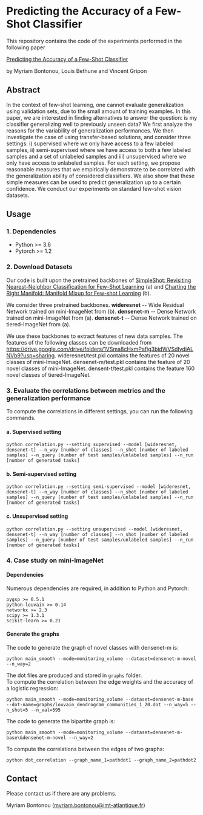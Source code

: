 # Predicting the Accuracy of a Few-Shot Classifier

This repository contains the code of the experiments performed in the following paper

[Predicting the Accuracy of a Few-Shot Classifier]()

by Myriam Bontonou, Louis Bethune and Vincent Gripon

## Abstract
In the context of few-shot learning, one cannot evaluate generalization using validation sets, due to the small amount of training examples. In this paper, we are interested in finding alternatives to answer the question: is my classifier generalizing well to previously unseen data? We first analyze the reasons for the variability of generalization performances. We then investigate the case of using transfer-based solutions, and consider three settings: i) supervised where we only have access to a few labeled samples, ii) semi-supervised where we have access to both a few labeled samples and a set of unlabeled samples and iii) unsupervised where we only have access to unlabeled samples. For each setting, we propose reasonable measures that we empirically demonstrate to be correlated with the generalization ability of considered classifiers. We also show that these simple measures can be used to predict generalization up to a certain confidence. We conduct our experiments on standard few-shot vision datasets.

## Usage
### 1. Dependencies
- Python >= 3.6
- Pytorch >= 1.2

### 2. Download Datasets
Our code is built upon the pretrained backbones of [SimpleShot: Revisiting Nearest-Neighbor Classification for Few-Shot Learning](https://arxiv.org/pdf/1911.04623.pdf) (a) and [Charting the Right Manifold: Manifold Mixup for Few-shot Learning](https://openaccess.thecvf.com/content_WACV_2020/papers/Mangla_Charting_the_Right_Manifold_Manifold_Mixup_for_Few-shot_Learning_WACV_2020_paper.pdf) (b).

We consider three pretrained backbones.
**wideresnet** -- Wide Residual Network trained on mini-ImageNet from (b).
**densenet-m** -- Dense Network trained on mini-ImageNet from (a).
**densenet-t** -- Dense Network trained on tiered-ImageNet from (a).

We use these backbones to extract features of new data samples. The features of the following classes can be downloaded from https://drive.google.com/drive/folders/1VSma8cHxmPafjg3bjdWVSdIydiALNVb9?usp=sharing.
wideresnet/test.pkl contains the features of 20 novel classes of mini-ImageNet.
densenet-m/test.pkl contains the feature of 20 novel classes of mini-ImageNet.
densent-t/test.pkl contains the feature 160 novel classes of tiered-ImageNet.


### 3. Evaluate the correlations between metrics and the generalization performance
To compute the correlations in different settings, you can run the following commands.

#### a. Supervised setting
```
python correlation.py --setting supervised --model [wideresnet, densenet-t] --n_way [number of classes] --n_shot [number of labeled samples] --n_query [number of test samples/unlabeled samples] --n_run [number of generated tasks]
```
#### b. Semi-supervised setting
```
python correlation.py --setting semi-supervised --model [wideresnet, densenet-t] --n_way [number of classes] --n_shot [number of labeled samples] --n_query [number of test samples/unlabeled samples] --n_run [number of generated tasks]
```
#### c. Unsupervised setting
```
python correlation.py --setting unsupervised --model [wideresnet, densenet-t] --n_way [number of classes] --n_shot [number of labeled samples] --n_query [number of test samples/unlabeled samples] --n_run [number of generated tasks]
```

### 4. Case study on mini-ImageNet
#### Dependencies
Numerous dependencies are required, in addition to Python and Pytorch:
```
pygsp >= 0.5.1
python-louvain >= 0.14
networkx >= 2.3
scipy >= 1.3.1
scikit-learn >= 0.21
```

#### Generate the graphs
The code to generate the graph of novel classes with densenet-m is:
```
python main_smooth --mode=monitoring_volume --dataset=densenet-m-novel --n_way=2
```

The dot files are produced and stored in `graphs` folder.  
To compute the correlation between the edge weights and the accuracy of a logistic regression:
```
python main_smooth --mode=monitoring_volume --dataset=densenet-m-base --dot-name=graphs/louvain_dendrogram_communities_1_20.dot --n_way=5 --n_shot=5 --n_val=595
```

The code to generate the bipartite graph is:
```
python main_smooth --mode=monitoring_volume --dataset=densenet-m-base\&densenet-m-novel --n_way=2
```

To compute the correlations between the edges of two graphs:
```
python dot_correlation --graph_name_1=pathdot1 --graph_name_2=pathdot2
```

## Contact
Please contact us if there are any problems.

Myriam Bontonou (myriam.bontonou@imt-atlantique.fr)
